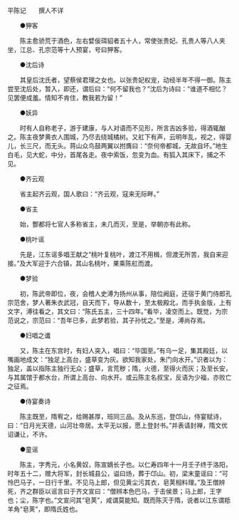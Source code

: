 平陈记　　撰人不详 

　　●狎客 

　　陈主愈骄荒于酒色，左右嬖佞珥貂者五十人，常使张贵妃、孔贵人等八人夹坐，江总、孔宗范等十人预宴，号曰狎客。 

　　●沈后诗 

　　其皇后沈氏者，望蔡侯君理之女也。以张贵妃权宠，动经半年不得一御。陈主尝至沈后处，暂入，即还，谓后曰：“何不留我也？”沈后为诗曰：“谁道不相忆？见罢便成羞。情知不肯住，教我若为留！” 

　　●妖异 

　　时有人自称老子，游于建康，与人对语而不见形，所言吉凶多验，得酒辄酗之。陈主夜梦黄衣人围城，乃尽去绕城橘树。又舡下有声，云明年乱，视之，得婴儿，长三尺，而无头。蒋山众鸟鼓两翼以拊膺曰：“奈何帝都城，无故自坏。”地生白毛，见大蛇，中分，首尾各走。夜中索饭，忽变为血。有狐入其床下，捕之不见。 

　　●齐云观 

　　省主起齐云观，国人歌曰：“齐云观，寇来无际畔。” 

　　●省主 

　　始，酆都将七官人多称省主，未几而灭，至是，举朝亦有此称。 

　　●桃叶谣 

　　先是，江东谣多唱王献之“桃叶复桃叶，渡江不用楫，但渡无所苦，我自来迎接。”及大军迎于六合镇，其山名桃叶，果乘陈舡而渡。 

　　●梦验 

　　初，陈武帝即位，夜，会稽人史溥为扬州从事，陪位阙庭，还宿于黄门侍郎孔宗范舍，梦人著朱衣武冠，自天而下，导从数十，至太极殿北，而手执金版，上有文字，溥往看之，其文曰：“陈氏五主，三十四年。”看毕，凌空而上。既觉，为宗范说之，宗范曰：“吾年已多，此梦若验，其子孙忧之。”至是，溥尚存焉。 

　　●妇唱之谶 

　　又，陈主在东宫时，有妇人突入，唱曰：“毕国至。”有乌一足，集其殿廷，以嘴画地成文：“独足上高台，盛草变为灰。欲知我家处，朱门向水开。”识者以为：独足，盖以指陈主独行无众；盛草，言荒秽；隋，火德，至得火而灰；及至长安，与其属馆于都水台，所谓上高台、向水开。或云陈主名叔宝，反语为少福，亦败亡之征焉。 

　　●侍宴奏诗 

　　陈主既至，隋宥之，给赐甚厚，班同三品。及从东巡，登邙山，侍宴赋诗，曰：“日月光天德，山河壮帝居。太平无以报，愿上登封书。”并表请封禅，隋文优诏谦让，不许。 

　　●童谣 

　　陈主，字秀元，小名黄奴，陈宣嫡长子也。以仁寿四年十一月壬子终于洛阳，时年五十二，赠大将军，封长城县公，谥曰炀，葬于邙山。初，梁末童谣曰：“可怜巴马子，一日行千里。不见马上郎，但见黄尘污其衣，皂荚相料理。”及王僧辨死，齐之群臣以谣言曰于齐文宣曰：“僧辨本色巴马，于击侯景；马上郎，王字也；尘，陈字也。”文宣问其“皂荚”，咸谓莫能知。既而陈灭于隋，说者以江东谓羝羊角“皂荚”，即隋氏姓也。
